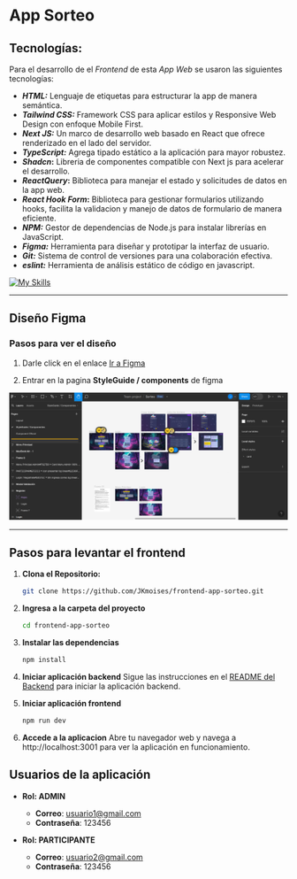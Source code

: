 # App Sorteo

## Tecnologías:

Para el desarrollo de el _Frontend_ de esta _App Web_ se usaron las siguientes tecnologías:

- **_HTML:_** Lenguaje de etiquetas para estructurar la app de manera semántica.
- **_Tailwind CSS:_** Framework CSS para aplicar estilos y Responsive Web Design con enfoque Mobile First.
- **_Next JS:_** Un marco de desarrollo web basado en React que ofrece renderizado en el lado del servidor.
- **_TypeScript:_** Agrega tipado estático a la aplicación para mayor robustez.
- **_Shadcn_:** Libreria de componentes compatible con Next js para acelerar el desarrollo.
- **_ReactQuery_:** Biblioteca para manejar el estado y solicitudes de datos en la app web.
- **_React Hook Form_:** Biblioteca para gestionar formularios utilizando hooks, facilita la validacion y manejo de datos de formulario de manera eficiente.
- **_NPM:_** Gestor de dependencias de Node.js para instalar librerías en JavaScript.
- **_Figma:_** Herramienta para diseñar y prototipar la interfaz de usuario.
- **_Git:_** Sistema de control de versiones para una colaboración efectiva.
- **_eslint:_** Herramienta de análisis estático de código en javascript.

[![My Skills](https://skillicons.dev/icons?i=html,tailwind,ts,next,figma,git,npm)](https://skillicons.dev)

---

## Diseño Figma

### Pasos para ver el diseño

1. Darle click en el enlace [Ir a Figma](https://www.figma.com/file/LBWE84gqfYSbaG0VU6tgmi/Sorteo?type=design&node-id=1%3A3&mode=design&t=ypXrF15RY4oaWMMq-1)

2. Entrar en la pagina **StyleGuide / components** de figma

![DemoImage](/public/demo-desing.png)


---

## Pasos para levantar el frontend

1. **Clona el Repositorio:**

   ```bash
   git clone https://github.com/JKmoises/frontend-app-sorteo.git
   ```

2. **Ingresa a la carpeta del proyecto**

   ```bash
   cd frontend-app-sorteo
   ```

3. **Instalar las dependencias**

   ```bash
   npm install
   ```

4. **Iniciar aplicación backend**
   Sigue las instrucciones en el [README del Backend](https://github.com/JKmoises/backend-app-sorteo) para iniciar la aplicación backend.

5. **Iniciar aplicación frontend**
   ```bash
   npm run dev
   ```

6. **Accede a la aplicacion**
   Abre tu navegador web y navega a http://localhost:3001 para ver la aplicación en funcionamiento.

## Usuarios de la aplicación 

- **Rol: ADMIN**
   - **Correo**: usuario1@gmail.com
   - **Contraseña**: 123456

- **Rol: PARTICIPANTE**
   - **Correo**: usuario2@gmail.com
   - **Contraseña**: 123456


